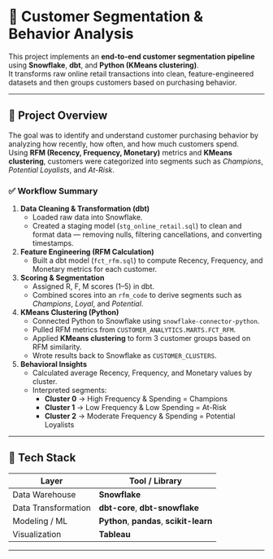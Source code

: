 
# 🧩 Customer Segmentation & Behavior Analysis

This project implements an **end-to-end customer segmentation pipeline** using **Snowflake**, **dbt**, and **Python (KMeans clustering)**.  
It transforms raw online retail transactions into clean, feature-engineered datasets and then groups customers based on purchasing behavior.

---

## 🧠 Project Overview

The goal was to identify and understand customer purchasing behavior by analyzing how recently, how often, and how much customers spend.  
Using **RFM (Recency, Frequency, Monetary)** metrics and **KMeans clustering**, customers were categorized into segments such as *Champions*, *Potential Loyalists*, and *At-Risk*.

### ✅ Workflow Summary
1. **Data Cleaning & Transformation (dbt)**
   - Loaded raw data into Snowflake.
   - Created a staging model (`stg_online_retail.sql`) to clean and format data — removing nulls, filtering cancellations, and converting timestamps.
2. **Feature Engineering (RFM Calculation)**
   - Built a dbt model (`fct_rfm.sql`) to compute Recency, Frequency, and Monetary metrics for each customer.
3. **Scoring & Segmentation**
   - Assigned R, F, M scores (1–5) in dbt.
   - Combined scores into an `rfm_code` to derive segments such as *Champions*, *Loyal*, and *Potential*.
4. **KMeans Clustering (Python)**
   - Connected Python to Snowflake using `snowflake-connector-python`.
   - Pulled RFM metrics from `CUSTOMER_ANALYTICS.MARTS.FCT_RFM`.
   - Applied **KMeans clustering** to form 3 customer groups based on RFM similarity.
   - Wrote results back to Snowflake as `CUSTOMER_CLUSTERS`.
5. **Behavioral Insights**
   - Calculated average Recency, Frequency, and Monetary values by cluster.
   - Interpreted segments:
     - **Cluster 0** → High Frequency & Spending = Champions  
     - **Cluster 1** → Low Frequency & Low Spending = At-Risk  
     - **Cluster 2** → Moderate Frequency & Spending = Potential Loyalists

---

## 🧱 Tech Stack

| Layer | Tool / Library |
|-------|----------------|
| Data Warehouse | **Snowflake** |
| Data Transformation | **dbt-core**, **dbt-snowflake** |
| Modeling / ML | **Python**, **pandas**, **scikit-learn** |
| Visualization | **Tableau** |

---


